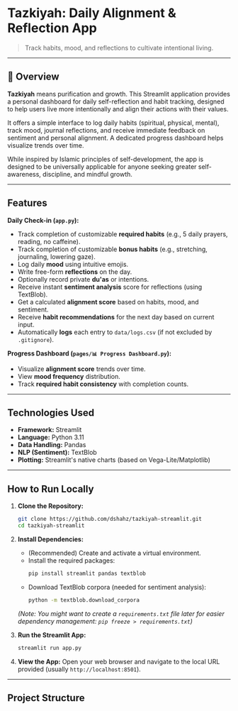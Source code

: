# Tazkiyah: Daily Alignment & Reflection App

> Track habits, mood, and reflections to cultivate intentional living.

---

## 📖 Overview

**Tazkiyah** means purification and growth. This Streamlit application provides a personal dashboard for daily self-reflection and habit tracking, designed to help users live more intentionally and align their actions with their values.

It offers a simple interface to log daily habits (spiritual, physical, mental), track mood, journal reflections, and receive immediate feedback on sentiment and personal alignment. A dedicated progress dashboard helps visualize trends over time.

While inspired by Islamic principles of self-development, the app is designed to be universally applicable for anyone seeking greater self-awareness, discipline, and mindful growth.

---

## Features

**Daily Check-in (`app.py`):**
*   Track completion of customizable **required habits** (e.g., 5 daily prayers, reading, no caffeine).
*    Track completion of customizable **bonus habits** (e.g., stretching, journaling, lowering gaze).
*    Log daily **mood** using intuitive emojis.
*    Write free-form **reflections** on the day.
*    Optionally record private **du'as** or intentions.
*    Receive instant **sentiment analysis** score for reflections (using TextBlob).
*    Get a calculated **alignment score** based on habits, mood, and sentiment.
*    Receive **habit recommendations** for the next day based on current input.
*    Automatically **logs** each entry to `data/logs.csv` (if not excluded by `.gitignore`).

**Progress Dashboard (`pages/📊 Progress Dashboard.py`):**
*    Visualize **alignment score** trends over time.
*    View **mood frequency** distribution.
*    Track **required habit consistency** with completion counts.

---

##  Technologies Used

*   **Framework:** Streamlit
*   **Language:** Python 3.11
*   **Data Handling:** Pandas
*   **NLP (Sentiment):** TextBlob
*   **Plotting:** Streamlit's native charts (based on Vega-Lite/Matplotlib)

---

##  How to Run Locally

1.  **Clone the Repository:**
    ```bash
    git clone https://github.com/dshahz/tazkiyah-streamlit.git
    cd tazkiyah-streamlit 
    ```
2.  **Install Dependencies:**
    *   (Recommended) Create and activate a virtual environment.
    *   Install the required packages:
        ```bash
        pip install streamlit pandas textblob
        ```
    *   Download TextBlob corpora (needed for sentiment analysis):
        ```bash
        python -m textblob.download_corpora
        ```
    *(Note: You might want to create a `requirements.txt` file later for easier dependency management: `pip freeze > requirements.txt`)*

3.  **Run the Streamlit App:**
    ```bash
    streamlit run app.py
    ```
4.  **View the App:** Open your web browser and navigate to the local URL provided (usually `http://localhost:8501`).

---

##  Project Structure